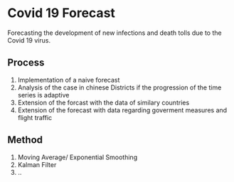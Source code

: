 
# Covid 19 Forecast 
Forecasting the development of new infections and death tolls due to the Covid 19 virus. 

## Process
1. Implementation of a naive forecast
2. Analysis of the case in chinese Districts if the progression of the time series is adaptive
3. Extension of the forcast with the data of similary countries
4. Extension of the forecast with data regarding goverment measures and flight traffic 

## Method 
1. Moving Average/ Exponential Smoothing 
2. Kalman Filter 
3. ..
